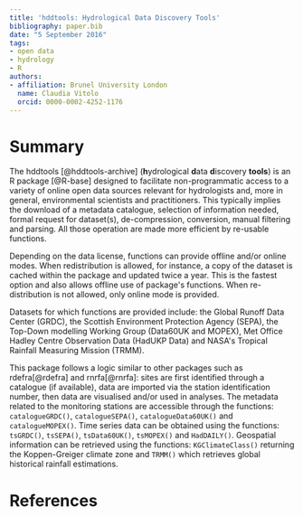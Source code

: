 ```yaml
---
title: 'hddtools: Hydrological Data Discovery Tools'
bibliography: paper.bib
date: "5 September 2016"
tags:
- open data
- hydrology
- R
authors:
- affiliation: Brunel University London
  name: Claudia Vitolo
  orcid: 0000-0002-4252-1176
---
```


# Summary

The hddtools [@hddtools-archive] (**h**ydrological **d**ata **d**iscovery **tools**) is an R package [@R-base] designed to facilitate non-programmatic access to a variety of online open data sources relevant for hydrologists and, more in general, environmental scientists and practitioners. This typically implies the download of a metadata catalogue, selection of information needed, formal request for dataset(s), de-compression, conversion, manual filtering and parsing. All those operation are made more efficient by re-usable functions. 

Depending on the data license, functions can provide offline and/or online modes. When redistribution is allowed, for instance, a copy of the dataset is cached within the package and updated twice a year. This is the fastest option and also allows offline use of package's functions. When re-distribution is not allowed, only online mode is provided.

Datasets for which functions are provided include: the Global Runoff Data Center (GRDC), the Scottish Environment Protection Agency (SEPA), the Top-Down modelling Working Group (Data60UK and MOPEX), Met Office Hadley Centre Observation Data (HadUKP Data) and NASA's Tropical Rainfall Measuring Mission (TRMM). 

This package follows a logic similar to other packages such as rdefra[@rdefra] and rnrfa[@rnrfa]: sites are first identified through a catalogue (if available), data are imported via the station identification number, then data are visualised and/or used in analyses. The metadata related to the monitoring stations are accessible through the functions: `catalogueGRDC()`, `catalogueSEPA()`, `catalogueData60UK()` and  `catalogueMOPEX()`. Time series data can be obtained using the functions: `tsGRDC()`, `tsSEPA()`, `tsData60UK()`, `tsMOPEX()` and `HadDAILY()`. Geospatial information can be retrieved using the functions: `KGClimateClass()` returning the Koppen-Greiger climate zone and `TRMM()` which retrieves global historical rainfall estimations.

# References
